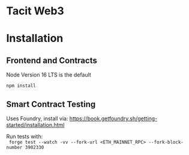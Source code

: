 # Tacit Web3

# Installation

## Frontend and Contracts

Node Version 16 LTS is the default

`npm install`

## Smart Contract Testing

Uses Foundry, install via:
https://book.getfoundry.sh/getting-started/installation.html

Run tests with:  
` forge test --watch -vv --fork-url <ETH_MAINNET_RPC> --fork-block-number 3902330`
